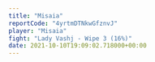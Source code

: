```yaml
---
title: "Misaia"
reportCode: "4yrtmDTNkwGfznvJ"
player: "Misaia"
fight: "Lady Vashj - Wipe 3 (16%)"
date: 2021-10-10T19:09:02.718000+00:00
---
```

